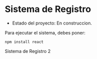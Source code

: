 <h1> Sistema de Registro </h1>

- Estado del proyecto: En construccion.

Para ejecutar el sistema, debes poner: 

```npm install react```

Sistema de Registro 2
